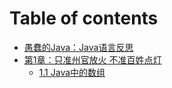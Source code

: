 # Table of contents

* [愚蠢的Java：Java语言反思](README.md)
* [第1章：只准州官放火 不准百姓点灯](chapter-1/README.md)
  * [1.1 Java中的数组](chapter-1/1.1-java-zhong-de-shu-zu.md)


